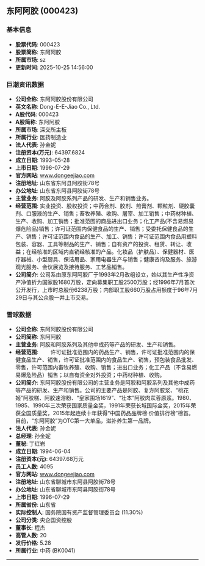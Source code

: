 ## 东阿阿胶 (000423)

### 基本信息

- **股票代码**: 000423
- **股票简称**: 东阿阿胶
- **所属市场**: sz
- **更新时间**: 2025-10-25 14:56:00

### 巨潮资讯数据

- **公司全称**: 东阿阿胶股份有限公司
- **英文名称**: Dong-E-E-Jiao Co., Ltd.
- **A股代码**: 000423
- **A股简称**: 东阿阿胶
- **所属市场**: 深交所主板
- **所属行业**: 医药制造业
- **法人代表**: 孙金妮
- **注册资本(万元)**: 64397.6824
- **成立日期**: 1993-05-28
- **上市日期**: 1996-07-29
- **官方网站**: www.dongeejiao.com
- **注册地址**: 山东省东阿县阿胶街78号
- **办公地址**: 山东省东阿县阿胶街78号
- **主营业务**: 阿胶及阿胶系列产品的研发、生产和销售业务。
- **经营范围**: 实业投资、股权投资；中药合剂、胶剂、煎膏剂、颗粒剂、硬胶囊剂、口服液的生产、销售；畜牧养殖、收购、屠宰、加工销售；中药材种植、生产、收购、加工销售；批准范围的商品进出口业务；化工产品(不含易燃易爆危险品)销售；许可证范围内保健食品的生产、销售；受委托保健食品的生产、销售；许可证范围内食品的生产、加工、销售；许可证范围内食品用塑料包装、容器、工具等制品的生产、销售；自有资产的投资、租赁、转让、收益；在经核准的区域内直销经核准的产品。化妆品（护肤品）、保健器材、医疗器械、小型厨具、保洁用品、家用电器生产与销售；健康咨询及服务、旅游观光服务、会议展览及接待服务、工艺品销售。
- **公司简介**: 公司系由原东阿阿胶厂于1993年2月改组设立，始以其生产性净资产净值折为国家股1680万股，定向募集职工股2500万股；经1996年7月首次公开发行，上市时总股份6238万股；内部职工股660万股占用额度于96年7月29日与其公众股一并上市交易。

### 雪球数据

- **公司全称**: 东阿阿胶股份有限公司
- **公司简称**: 东阿阿胶
- **主营业务**: 阿胶和阿胶系列及其他中成药等产品的研发、生产和销售。
- **经营范围**: 　　许可证批准范围内的药品生产、销售，许可证批准范围内的保健食品生产、销售，许可证批准范围内的食品生产、销售，预包装食品批发、零售，许可范围内畜牧养殖、收购、销售；进出口业务；化工产品（不含易燃易爆危险品）销售；以自有资金对外投资；中药材种植、收购。
- **公司简介**: 东阿阿胶股份有限公司的主营业务是阿胶和阿胶系列及其他中成药等产品的研发、生产和销售。公司的主要产品是阿胶、复方阿胶浆、“桃花姬”阿胶糕、阿胶速溶粉、“皇家围场1619”、“壮本”阿胶肉苁蓉原浆。1980、1985、1990年三次荣获国家质量金奖，1991年荣获长城国际金奖，2015年荣获全国质量奖，2015年起连续十年获得“中国药品品牌榜·价值排行榜”榜首。目前，“东阿阿胶”为OTC第一大单品，滋补养生第一品牌。
- **法人代表**: 孙金妮
- **总经理**: 孙金妮
- **董秘**: 丁红岩
- **成立日期**: 1994-06-04
- **注册资本(元)**: 64397.68万元
- **员工人数**: 4095
- **官方网站**: www.dongeejiao.com
- **注册地址**: 山东省聊城市东阿县阿胶街78号
- **办公地址**: 山东省聊城市东阿县阿胶街78号
- **上市日期**: 1996-07-29
- **所属省份**: 山东省
- **实际控制人**: 国务院国有资产监督管理委员会 (11.30%)
- **公司分类**: 央企国资控股
- **董事长**: 程杰
- **高管人数**: 20
- **发行价格**: 5.28
- **所属行业**: 中药 (BK0041)

---